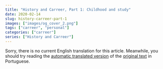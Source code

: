 ```yaml
---
title: "History and Carreer, Part 1: Childhood and study"
date: 2020-02-14
slug: history-carreer-part-1
images: ["images/og_cover_2.png"]
tags: ["carreer", "personal"]
categories: ["carreer"]
series: ["History and Carreer"]
---
```


Sorry, there is no current English translation for this article. Meanwhile, you should try reading the [automatic translated version](https://translate.google.com/translate?sl=pt&tl=en&u=https%3A%2F%2Fluizdepra.dev%2Fpt-br%2Fposts%2Fhistoria-e-carreira-parte-1%2F) of the [original text](/pt-br/posts/historia-e-carreira-parte-1/) in Portuguese.
